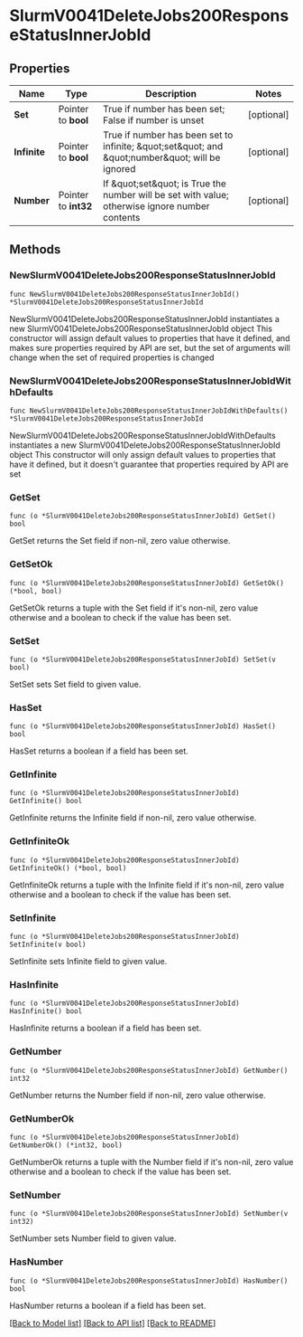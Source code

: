 # SlurmV0041DeleteJobs200ResponseStatusInnerJobId

## Properties

Name | Type | Description | Notes
------------ | ------------- | ------------- | -------------
**Set** | Pointer to **bool** | True if number has been set; False if number is unset | [optional] 
**Infinite** | Pointer to **bool** | True if number has been set to infinite; \&quot;set\&quot; and \&quot;number\&quot; will be ignored | [optional] 
**Number** | Pointer to **int32** | If \&quot;set\&quot; is True the number will be set with value; otherwise ignore number contents | [optional] 

## Methods

### NewSlurmV0041DeleteJobs200ResponseStatusInnerJobId

`func NewSlurmV0041DeleteJobs200ResponseStatusInnerJobId() *SlurmV0041DeleteJobs200ResponseStatusInnerJobId`

NewSlurmV0041DeleteJobs200ResponseStatusInnerJobId instantiates a new SlurmV0041DeleteJobs200ResponseStatusInnerJobId object
This constructor will assign default values to properties that have it defined,
and makes sure properties required by API are set, but the set of arguments
will change when the set of required properties is changed

### NewSlurmV0041DeleteJobs200ResponseStatusInnerJobIdWithDefaults

`func NewSlurmV0041DeleteJobs200ResponseStatusInnerJobIdWithDefaults() *SlurmV0041DeleteJobs200ResponseStatusInnerJobId`

NewSlurmV0041DeleteJobs200ResponseStatusInnerJobIdWithDefaults instantiates a new SlurmV0041DeleteJobs200ResponseStatusInnerJobId object
This constructor will only assign default values to properties that have it defined,
but it doesn't guarantee that properties required by API are set

### GetSet

`func (o *SlurmV0041DeleteJobs200ResponseStatusInnerJobId) GetSet() bool`

GetSet returns the Set field if non-nil, zero value otherwise.

### GetSetOk

`func (o *SlurmV0041DeleteJobs200ResponseStatusInnerJobId) GetSetOk() (*bool, bool)`

GetSetOk returns a tuple with the Set field if it's non-nil, zero value otherwise
and a boolean to check if the value has been set.

### SetSet

`func (o *SlurmV0041DeleteJobs200ResponseStatusInnerJobId) SetSet(v bool)`

SetSet sets Set field to given value.

### HasSet

`func (o *SlurmV0041DeleteJobs200ResponseStatusInnerJobId) HasSet() bool`

HasSet returns a boolean if a field has been set.

### GetInfinite

`func (o *SlurmV0041DeleteJobs200ResponseStatusInnerJobId) GetInfinite() bool`

GetInfinite returns the Infinite field if non-nil, zero value otherwise.

### GetInfiniteOk

`func (o *SlurmV0041DeleteJobs200ResponseStatusInnerJobId) GetInfiniteOk() (*bool, bool)`

GetInfiniteOk returns a tuple with the Infinite field if it's non-nil, zero value otherwise
and a boolean to check if the value has been set.

### SetInfinite

`func (o *SlurmV0041DeleteJobs200ResponseStatusInnerJobId) SetInfinite(v bool)`

SetInfinite sets Infinite field to given value.

### HasInfinite

`func (o *SlurmV0041DeleteJobs200ResponseStatusInnerJobId) HasInfinite() bool`

HasInfinite returns a boolean if a field has been set.

### GetNumber

`func (o *SlurmV0041DeleteJobs200ResponseStatusInnerJobId) GetNumber() int32`

GetNumber returns the Number field if non-nil, zero value otherwise.

### GetNumberOk

`func (o *SlurmV0041DeleteJobs200ResponseStatusInnerJobId) GetNumberOk() (*int32, bool)`

GetNumberOk returns a tuple with the Number field if it's non-nil, zero value otherwise
and a boolean to check if the value has been set.

### SetNumber

`func (o *SlurmV0041DeleteJobs200ResponseStatusInnerJobId) SetNumber(v int32)`

SetNumber sets Number field to given value.

### HasNumber

`func (o *SlurmV0041DeleteJobs200ResponseStatusInnerJobId) HasNumber() bool`

HasNumber returns a boolean if a field has been set.


[[Back to Model list]](../README.md#documentation-for-models) [[Back to API list]](../README.md#documentation-for-api-endpoints) [[Back to README]](../README.md)


